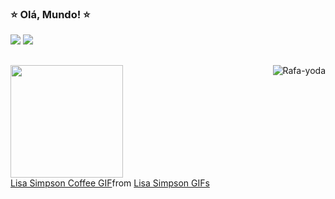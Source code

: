 ### ⭐ Olá, Mundo! ⭐

  
<div> 
  <a href="https://www.linkedin.com/in/mariana-98/" target="_blank"><img src="https://img.shields.io/badge/-LinkedIn-%230077B5?style=for-the-badge&logo=linkedin&logoColor=white" target="_blank"></a> 
  <a href="https://www.instagram.com/mariicosta98/" target="_blank"><img src="https://img.shields.io/badge/-Instagram-%23E4405F?style=for-the-badge&logo=instagram&logoColor=white" target="_blank"></a> 
</div>

##

<div>
  <a href="https://github.com/mariana-98">
  <img height="180em" src="https://github-readme-stats.vercel.app/api/top-langs/?username=mariana-98&layout=compact&langs_count=7&theme=dark"/>
  <img align="right" alt="Rafa-yoda" src="https://tenor.com/view/lisa-simpson-coffee-good-morning-simpsons-gif-11810055">
</div>

  
 <div class="tenor-gif-embed" data-postid="11810055" data-share-method="host" data-aspect-ratio="1.33333" data-width="100%"><a href="https://tenor.com/view/lisa-simpson-coffee-good-morning-simpsons-gif-11810055">Lisa Simpson Coffee GIF</a>from <a href="https://tenor.com/search/lisa+simpson-gifs">Lisa Simpson GIFs</a></div> <script type="text/javascript" async src="https://tenor.com/embed.js"></script>

